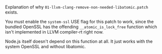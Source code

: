 Explanation of why `01-llvm-clang-remove-non-needed-libatomic.patch` exists.

You must enable the `system-ssl` USE flag for this patch to work, since the
bundled OpenSSL has the offending `__atomic_is_lock_free` function which isn't
implemented in LLVM compiler-rt right now.

Node.js itself doesn't depend on this function at all. It just works with the
system OpenSSL and without libatomic.
